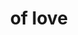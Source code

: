---
inv_num: 2018-042
add_credit:
url: 2018-042-of-love
title: of love
year: '2018'
display_year: '2018'
medium: Laserjet on 711 take-out bag
dims: 33 x 20 cm
pitch:
ps:
live_url:
youtube:
related_code:
subheading:
download:
commission:
layout: things-i-made
---